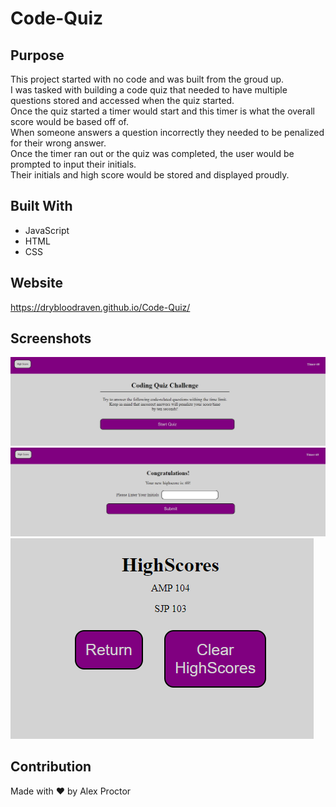 # Code-Quiz

## Purpose
This project started with no code and was built from the groud up. <br />
I was tasked with building a code quiz that needed to have multiple questions stored and accessed when the quiz started. <br />
Once the quiz started a timer would start and this timer is what the overall score would be based off of. <br />
When someone answers a question incorrectly they needed to be penalized for their wrong answer. <br />
Once the timer ran out or the quiz was completed, the user would be prompted to input their initials. <br />
Their initials and high score would be stored and displayed proudly.

## Built With
* JavaScript
* HTML
* CSS

## Website
https://drybloodraven.github.io/Code-Quiz/

## Screenshots
![image](./assets/images/Start-Quiz.PNG)
![image](./assets/images/End-Screen.PNG)
![image](./assets/images/High-Score.PNG)

## Contribution
Made with ❤️ by Alex Proctor